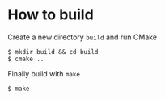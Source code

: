 # How to build

Create a new directory `build` and run CMake
```
$ mkdir build && cd build
$ cmake ..
```
Finally build with `make`
```
$ make
```
